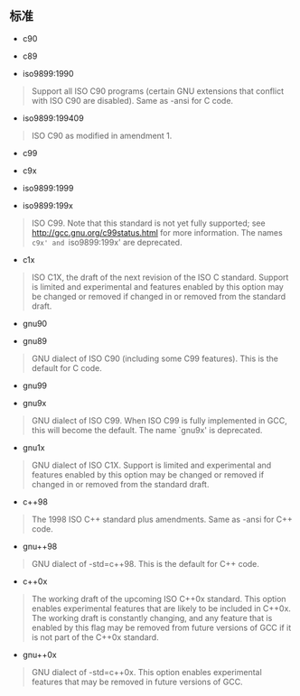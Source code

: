 ## 标准
- c90

- c89

- iso9899:1990
> Support all ISO C90 programs (certain GNU extensions that conflict with ISO C90 are disabled). Same as -ansi for C code.

- iso9899:199409
> ISO C90 as modified in amendment 1.
>
- c99

- c9x

- iso9899:1999

- iso9899:199x
> ISO C99. Note that this standard is not yet fully supported; see http://gcc.gnu.org/c99status.html for more information. The names `c9x' and `iso9899:199x' are deprecated.

- c1x
> ISO C1X, the draft of the next revision of the ISO C standard. Support is limited and experimental and features enabled by this option may be changed or removed if changed in or removed from the standard draft.

- gnu90

- gnu89
> GNU dialect of ISO C90 (including some C99 features). This is the default for C code.

- gnu99

- gnu9x
> GNU dialect of ISO C99. When ISO C99 is fully implemented in GCC, this will become the default. The name `gnu9x' is deprecated.

- gnu1x
> GNU dialect of ISO C1X. Support is limited and experimental and features enabled by this option may be changed or removed if changed in or removed from the standard draft.
>
- c++98
> The 1998 ISO C++ standard plus amendments. Same as -ansi for C++ code.

- gnu++98
> GNU dialect of -std=c++98. This is the default for C++ code.

- c++0x
> The working draft of the upcoming ISO C++0x standard. This option enables experimental features that are likely to be included in C++0x. The working draft is constantly changing, and any feature that is enabled by this flag may be removed from future versions of GCC if it is not part of the C++0x standard.

- gnu++0x
> GNU dialect of -std=c++0x. This option enables experimental features that may be removed in future versions of GCC.
